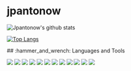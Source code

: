 # jpantonow

![Jpantonow's github stats](https://github-readme-stats.vercel.app/api?username=jpantonow&show_icons=true&theme=gotham&count_private=true)

[![Top Langs](https://github-readme-stats.vercel.app/api/top-langs/?username=jpantonow&theme=gotham&count_private=true)](https://github.com/jpantonow/github-readme-stats)

 
  <p>
  ## :hammer_and_wrench: Languages and Tools
  <p align="left">
  <img src="https://img.shields.io/badge/Python-3776AB?style=for-the-badge&logo=python&logoColor=white" />
  <img src="https://img.shields.io/badge/Scala-DC322F?style=for-the-badge&logo=scala&logoColor=white" />
   <img src="https://img.shields.io/badge/C-A8B9CC?style=for-the-badge&logo=C&logoColor=white" />
   <img src="https://img.shields.io/badge/Cplusplus-00599C?style=for-the-badge&logo=C++&logoColor=white" />
  <img src="https://img.shields.io/badge/Linux-FCC624?style=for-the-badge&logo=linux&logoColor=black" />
     <img src="https://img.shields.io/badge/Ubuntu-E95420?style=for-the-badge&logo=ubuntu&logoColor=white" />
      <img src="https://img.shields.io/badge/KaliLinux-557C94?style=for-the-badge&logo=kalilinux&logoColor=white" />
  <img src="https://img.shields.io/badge/PostgreSQL-316192?style=for-the-badge&logo=postgresql&logoColor=white" />
   <img src="https://img.shields.io/badge/SQLite-003B57?style=for-the-badge&logo=sqlite&logoColor=white" />
  <img src="https://img.shields.io/badge/Visual_Studio_Code-0078D4?style=for-the-badge&logo=visual%20studio%20code&logoColor=white" />
  <img src="https://img.shields.io/badge/prettier-1A2C34?style=for-the-badge&logo=prettier&logoColor=F7BA3E" />
  <img src="https://img.shields.io/badge/GIT-E44C30?style=for-the-badge&logo=git&logoColor=white" />
  </p>
